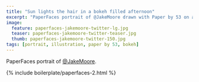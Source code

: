 ```yaml
---
title: "Sun lights the hair in a bokeh filled afternoon"
excerpt: "PaperFaces portrait of @JakeMoore drawn with Paper by 53 on an iPad."
image: 
  feature: paperfaces-jakemoore-twitter-lg.jpg
  teaser: paperfaces-jakemoore-twitter-teaser.jpg
  thumb: paperfaces-jakemoore-twitter-150.jpg
tags: [portrait, illustration, paper by 53, bokeh]
---
```


PaperFaces portrait of [@JakeMoore](http://twitter.com/JakeMoore).

{% include boilerplate/paperfaces-2.html %}
